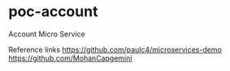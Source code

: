 # poc-account
Account Micro Service

Reference links
https://github.com/paulc4/microservices-demo
https://github.com/MohanCapgemini
